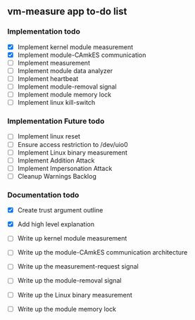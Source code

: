 ## vm-measure app to-do list

### Implementation todo
- [x] Implement kernel module measurement
- [x] Implement module-CAmkES communication
- [ ] Implement measurement
- [ ] Implement module data analyzer
- [ ] Implement heartbeat
- [ ] Implement module-removal signal
- [ ] Implement module memory lock
- [ ] Implement linux kill-switch

### Implementation Future todo
- [ ] Implement linux reset
- [ ] Ensure access restriction to /dev/uio0
- [ ] Implement Linux binary measurement
- [ ] Implement Addition Attack
- [ ] Implement Impersonation Attack
- [ ] Cleanup Warnings Backlog

### Documentation todo
- [x] Create trust argument outline
- [x] Add high level explanation
- [ ] Write up kernel module measurement
- [ ] Write up the module-CAmkES communication architecture
- [ ] Write up the measurement-request signal
- [ ] Write up the module-removal signal
- [ ] Write up the Linux binary measurement
- [ ] Write up the module memory lock

